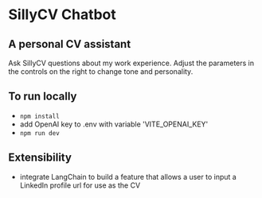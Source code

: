 # SillyCV Chatbot

## A personal CV assistant

Ask SillyCV questions about my work experience.
Adjust the parameters in the controls on the right to change tone and personality.

## To run locally

- `npm install`
- add OpenAI key to .env with variable 'VITE_OPENAI_KEY'
- `npm run dev`

## Extensibility

- integrate LangChain to build a feature that allows a user to input a LinkedIn profile url for use as the CV